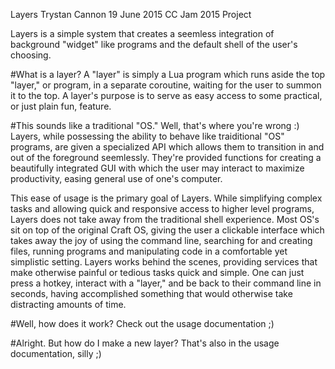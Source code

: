 Layers
Trystan Cannon
19 June 2015
CC Jam 2015 Project

Layers is a simple system that creates a seemless integration of background "widget" like programs and the default shell of the user's choosing.

#What is a layer?
A "layer" is simply a Lua program which runs aside the top "layer," or program, in a separate coroutine, waiting for the user to summon it to the
top.
A layer's purpose is to serve as easy access to some practical, or just plain fun, feature.

#This sounds like a traditional "OS."
Well, that's where you're wrong :)
Layers, while possessing the ability to behave like traiditional "OS" programs, are given a specialized API which allows them to transition in and out of the foreground seemlessly. They're provided functions for creating a beautifully integrated GUI with which the user may interact to maximize productivity, easing general use of one's computer.
    
This ease of usage is the primary goal of Layers. While simplifying complex tasks and allowing quick and responsive access to higher level programs, Layers does not take away from the traditional shell experience. Most OS's sit on top of the original Craft OS, giving the user a clickable interface which takes away the joy of using the command line, searching for and creating files, running programs and manipulating code in a comfortable yet simplistic setting. Layers works behind the scenes, providing services that make otherwise painful or tedious tasks quick and simple. One can just press a hotkey, interact with a "layer," and be back to their command line in seconds, having accomplished something that would otherwise take distracting amounts of time.

#Well, how does it work?
Check out the usage documentation ;)

#Alright. But how do I make a new layer?
That's also in the usage documentation, silly ;)
